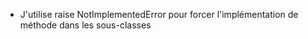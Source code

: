 - J'utilise raise NotImplementedError pour forcer l'implémentation de méthode dans les sous-classes 

